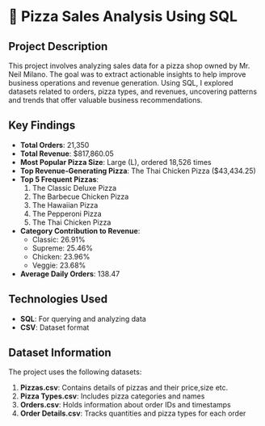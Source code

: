 # 🍕 Pizza Sales Analysis Using SQL  

## Project Description  
This project involves analyzing sales data for a pizza shop owned by Mr. Neil Milano. The goal was to extract actionable insights to help improve business operations and revenue generation. Using SQL, I explored datasets related to orders, pizza types, and revenues, uncovering patterns and trends that offer valuable business recommendations.  

## Key Findings  
- **Total Orders**: 21,350  
- **Total Revenue**: $817,860.05  
- **Most Popular Pizza Size**: Large (L), ordered 18,526 times  
- **Top Revenue-Generating Pizza**: The Thai Chicken Pizza ($43,434.25)  
- **Top 5 Frequent Pizzas**:  
  1. The Classic Deluxe Pizza  
  2. The Barbecue Chicken Pizza  
  3. The Hawaiian Pizza  
  4. The Pepperoni Pizza  
  5. The Thai Chicken Pizza  
- **Category Contribution to Revenue**:  
  - Classic: 26.91%  
  - Supreme: 25.46%  
  - Chicken: 23.96%  
  - Veggie: 23.68%  
- **Average Daily Orders**: 138.47  

## Technologies Used  
- **SQL**: For querying and analyzing data   
- **CSV**: Dataset format  

## Dataset Information  
The project uses the following datasets:  
1. **Pizzas.csv**: Contains details of pizzas and their price,size etc.
2. **Pizza Types.csv**: Includes pizza categories and names
3. **Orders.csv**: Holds information about order IDs and timestamps  
4. **Order Details.csv**: Tracks quantities and pizza types for each order  
